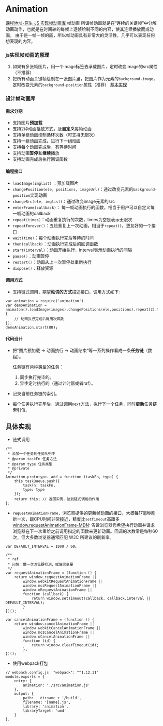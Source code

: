 # Animation
[课程地址-原生 JS 实现帧动画库](https://www.imooc.com/learn/659)
帧动画
所谓帧动画就是在“连续的关键帧”中分解动画动作，也就是在时间轴的每帧上逐帧绘制不同的内容，使其连续播放而成动画，
由于是一帧一帧的画，所以帧动画具有非常大的灵活性，几乎可以表现任何想表现的内容。

### js实现帧动画的原理
1. 如果有多张帧图片，用一个image标签去承载图片，定时改变image的src属性（不推荐）
2. 把所有动画关键帧绘制在一张图片里，把图片作为元素的`background-image`，定时改变元素的`background-position`属性（推荐）
[基本实现]()

### 设计帧动画库
#### 需求分期
- 支持图片**预加载**
- 支持2种动画播放方式，及**自定义**每帧动画
- 支持单组动画控制循环次数（可支持无限次）
- 支持一组动画完成，进行下一组动画
- 支持每个动画完成后，有等待时间
- 支持动画**暂停**和**继续**播放
- 支持动画完成后执行回调函数


#### 编程接口
- `loadImage(imglist)` ：预加载图片
- `changePosition(ele, positions, imageUrl)`：通过改变元素的`background-position`实现动画
- `changeSrc(ele, imglist)`：通过改变image元素的src
- `enterFrame(callback)`： 每一帧动画执行的函数，相当于用户可以自定义每一帧动画的callback
- `repeat(times)`：动画重复执行的次数，times为空是表示无限次
- `repeatForever()`：五险重复上一次动画，相当于`repeat()`，更友好的一个接口
- `wait(time)`：每个动画执行完后等待的时间
- `then(callback)`：动画执行完成后的回调函数
- `start(interval)`：动画开始执行，interval表示动画执行的间隔
- `pause()`：动画暂停
- `restart()`：动画从上一次暂停处重新执行
- `dispose()`：释放资源

#### 调用方式
- 支持链式调用，期望**动词的方式**描述接口，调用方式如下:
```
var animation = require('animation')
var demoAnimation = animaton().loadImage(images).changePositions(ele,positions).repeat(2).then(function(){
    // 动画执行完成后调用次函数
});
demoAnimation.start(80);
```

#### 代码设计
- 把“图片预加载 -> 动画执行 -> 动画结束”等一系列操作看成一条**任务链**（数组）。

    任务链有两种类型的任务：
    1. 同步执行完毕的。
    2. 异步定时执行的（通过计时器或者raf）。
- 记录当前任务链的索引。
- 每个任务执行完毕后，通过调用`next`方法，执行下一个任务，同时**更新**任务链索引值。



## 具体实现
-  链式调用
```
/**
 * 添加一个任务到任务队列中
 * @param taskFn 任务方法
 * @param type 任务类型
 * @private
 */
Animation.prototype._add = function (taskFn, type) {
    this.taskQueue.push({
        taskFn: taskFn,
        type: type
    });
    return this; // 返回实例，达到链式调用的作用
};
```

- `requestAnimationFrame`，浏览器提供的更新帧动画的接口，大概每17毫秒刷新一次，跟CPU时间非常接近，精度比`setTimeout`高跟多
[window.requestAnimationFrame-MDN](https://developer.mozilla.org/zh-CN/docs/Web/API/Window/requestAnimationFrame): 
告诉浏览器您希望执行动画并请求浏览器在下一次重绘之前调用指定的函数来更新动画。回调的次数常是每秒60次，但大多数浏览器通常匹配 W3C 所建议的刷新率。
```
var DEFAULT_INTERVAL = 1000 / 60;

/**
 * raf
 * 闭包：做一次浏览器检测，赋值给变量
 */
var requestAnimationFrame = (function () {
    return window.requestAnimationFrame ||
        window.webkitRequestAnimationFrame ||
        window.mozRequestAnimationFrame ||
        window.oRequestAnimationFrame ||
        function (callback) {
            return window.setTimeout(callback, callback.interval || DEFAULT_INTERVAL);
        }
})();

var cancelAnimationFrame = (function () {
    return window.cancelAnimationFrame ||
        window.webkitCancelAnimationFrame ||
        window.mozCancelAnimationFrame ||
        window.oCancelAnimationFrame ||
        function (id) {
            return window.clearTimeout(id);
        };
})();
```
- 使用webpack打包
```
// webpack.config.js  "webpack": "^1.12.11"
module.exports = {
    entry: {
        animation: './src/animation.js'
    },
    output: {
        path: __dirname + '/build',
        filename: '[name].js',
        library: 'animation',
        libraryTarget: 'umd'
    }
};
```